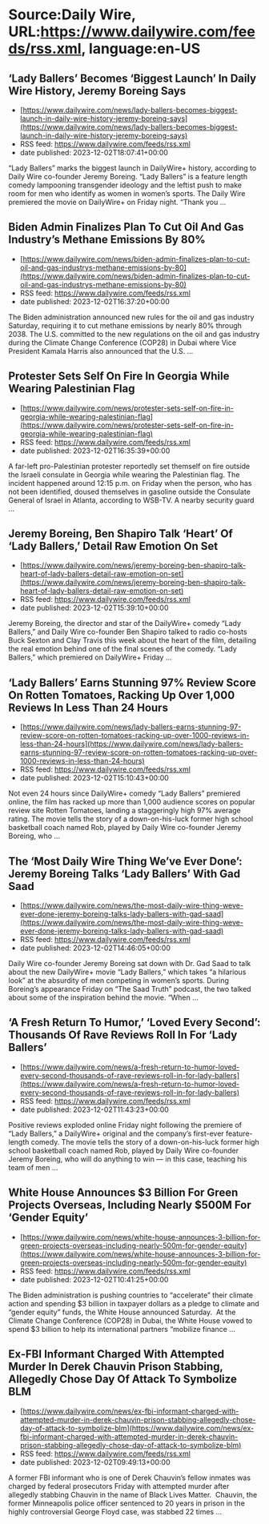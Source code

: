 # Source:Daily Wire, URL:https://www.dailywire.com/feeds/rss.xml, language:en-US

## ‘Lady Ballers’ Becomes ‘Biggest Launch’ In Daily Wire History, Jeremy Boreing Says
 - [https://www.dailywire.com/news/lady-ballers-becomes-biggest-launch-in-daily-wire-history-jeremy-boreing-says](https://www.dailywire.com/news/lady-ballers-becomes-biggest-launch-in-daily-wire-history-jeremy-boreing-says)
 - RSS feed: https://www.dailywire.com/feeds/rss.xml
 - date published: 2023-12-02T18:07:41+00:00

“Lady Ballers” marks the biggest launch in DailyWire+ history, according to Daily Wire co-founder Jeremy Boreing. “Lady Ballers” is a feature length comedy lampooning transgender ideology and the leftist push to make room for men who identify as women in women’s sports. The Daily Wire premiered the movie on DailyWire+ on Friday night. “Thank you ...

## Biden Admin Finalizes Plan To Cut Oil And Gas Industry’s Methane Emissions By 80%
 - [https://www.dailywire.com/news/biden-admin-finalizes-plan-to-cut-oil-and-gas-industrys-methane-emissions-by-80](https://www.dailywire.com/news/biden-admin-finalizes-plan-to-cut-oil-and-gas-industrys-methane-emissions-by-80)
 - RSS feed: https://www.dailywire.com/feeds/rss.xml
 - date published: 2023-12-02T16:37:20+00:00

The Biden administration announced new rules for the oil and gas industry Saturday, requiring it to cut methane emissions by nearly 80% through 2038. The U.S. committed to the new regulations on the oil and gas industry during the Climate Change Conference (COP28) in Dubai where Vice President Kamala Harris also announced that the U.S. ...

## Protester Sets Self On Fire In Georgia While Wearing Palestinian Flag
 - [https://www.dailywire.com/news/protester-sets-self-on-fire-in-georgia-while-wearing-palestinian-flag](https://www.dailywire.com/news/protester-sets-self-on-fire-in-georgia-while-wearing-palestinian-flag)
 - RSS feed: https://www.dailywire.com/feeds/rss.xml
 - date published: 2023-12-02T16:35:39+00:00

A far-left pro-Palestinian protester reportedly set themself on fire outside the Israeli consulate in Georgia while wearing the Palestinian flag. The incident happened around 12:15 p.m. on Friday when the person, who has not been identified, doused themselves in gasoline outside the Consulate General of Israel in Atlanta, according to WSB-TV. A nearby security guard ...

## Jeremy Boreing, Ben Shapiro Talk ‘Heart’ Of ‘Lady Ballers,’ Detail Raw Emotion On Set
 - [https://www.dailywire.com/news/jeremy-boreing-ben-shapiro-talk-heart-of-lady-ballers-detail-raw-emotion-on-set](https://www.dailywire.com/news/jeremy-boreing-ben-shapiro-talk-heart-of-lady-ballers-detail-raw-emotion-on-set)
 - RSS feed: https://www.dailywire.com/feeds/rss.xml
 - date published: 2023-12-02T15:39:10+00:00

Jeremy Boreing, the director and star of the DailyWire+ comedy “Lady Ballers,&#8221; and Daily Wire co-founder Ben Shapiro talked to radio co-hosts Buck Sexton and Clay Travis this week about the heart of the film, detailing the real emotion behind one of the final scenes of the comedy. &#8220;Lady Ballers,&#8221; which premiered on DailyWire+ Friday ...

## ‘Lady Ballers’ Earns Stunning 97% Review Score On Rotten Tomatoes, Racking Up Over 1,000 Reviews In Less Than 24 Hours
 - [https://www.dailywire.com/news/lady-ballers-earns-stunning-97-review-score-on-rotten-tomatoes-racking-up-over-1000-reviews-in-less-than-24-hours](https://www.dailywire.com/news/lady-ballers-earns-stunning-97-review-score-on-rotten-tomatoes-racking-up-over-1000-reviews-in-less-than-24-hours)
 - RSS feed: https://www.dailywire.com/feeds/rss.xml
 - date published: 2023-12-02T15:10:43+00:00

Not even 24 hours since DailyWire+ comedy &#8220;Lady Ballers&#8221; premiered online, the film has racked up more than 1,000 audience scores on popular review site Rotten Tomatoes, landing a staggeringly high 97% average rating. The movie tells the story of a down-on-his-luck former high school basketball coach named Rob, played by Daily Wire co-founder Jeremy Boreing, who ...

## The ‘Most Daily Wire Thing We’ve Ever Done’: Jeremy Boreing Talks ‘Lady Ballers’ With Gad Saad
 - [https://www.dailywire.com/news/the-most-daily-wire-thing-weve-ever-done-jeremy-boreing-talks-lady-ballers-with-gad-saad](https://www.dailywire.com/news/the-most-daily-wire-thing-weve-ever-done-jeremy-boreing-talks-lady-ballers-with-gad-saad)
 - RSS feed: https://www.dailywire.com/feeds/rss.xml
 - date published: 2023-12-02T14:46:05+00:00

Daily Wire co-founder Jeremy Boreing sat down with Dr. Gad Saad to talk about the new DailyWire+ movie &#8220;Lady Ballers,&#8221; which takes &#8220;a hilarious look&#8221; at the absurdity of men competing in women&#8217;s sports. During Boreing&#8217;s appearance Friday on &#8220;The Saad Truth&#8221; podcast, the two talked about some of the inspiration behind the movie. &#8220;When ...

## ‘A Fresh Return To Humor,’ ‘Loved Every Second’: Thousands Of Rave Reviews Roll In For ‘Lady Ballers’
 - [https://www.dailywire.com/news/a-fresh-return-to-humor-loved-every-second-thousands-of-rave-reviews-roll-in-for-lady-ballers](https://www.dailywire.com/news/a-fresh-return-to-humor-loved-every-second-thousands-of-rave-reviews-roll-in-for-lady-ballers)
 - RSS feed: https://www.dailywire.com/feeds/rss.xml
 - date published: 2023-12-02T11:43:23+00:00

Positive reviews exploded online Friday night following the premiere of “Lady Ballers,” a DailyWire+ original and the company’s first-ever feature-length comedy. The movie tells the story of a down-on-his-luck former high school basketball coach named Rob, played by Daily Wire co-founder Jeremy Boreing, who will do anything to win — in this case, teaching his team of men ...

## White House Announces $3 Billion For Green Projects Overseas, Including Nearly $500M For ‘Gender Equity’
 - [https://www.dailywire.com/news/white-house-announces-3-billion-for-green-projects-overseas-including-nearly-500m-for-gender-equity](https://www.dailywire.com/news/white-house-announces-3-billion-for-green-projects-overseas-including-nearly-500m-for-gender-equity)
 - RSS feed: https://www.dailywire.com/feeds/rss.xml
 - date published: 2023-12-02T10:41:25+00:00

The Biden administration is pushing countries to “accelerate” their climate action and spending $3 billion in taxpayer dollars as a pledge to climate and &#8220;gender equity&#8221; funds, the White House announced Saturday.  At the Climate Change Conference (COP28) in Dubai, the White House vowed to spend $3 billion to help its international partners “mobilize finance ...

## Ex-FBI Informant Charged With Attempted Murder In Derek Chauvin Prison Stabbing, Allegedly Chose Day Of Attack To Symbolize BLM
 - [https://www.dailywire.com/news/ex-fbi-informant-charged-with-attempted-murder-in-derek-chauvin-prison-stabbing-allegedly-chose-day-of-attack-to-symbolize-blm](https://www.dailywire.com/news/ex-fbi-informant-charged-with-attempted-murder-in-derek-chauvin-prison-stabbing-allegedly-chose-day-of-attack-to-symbolize-blm)
 - RSS feed: https://www.dailywire.com/feeds/rss.xml
 - date published: 2023-12-02T09:49:13+00:00

A former FBI informant who is one of Derek Chauvin’s fellow inmates was charged by federal prosecutors Friday with attempted murder after allegedly stabbing Chauvin in the name of Black Lives Matter.  Chauvin, the former Minneapolis police officer sentenced to 20 years in prison in the highly controversial George Floyd case, was stabbed 22 times ...

